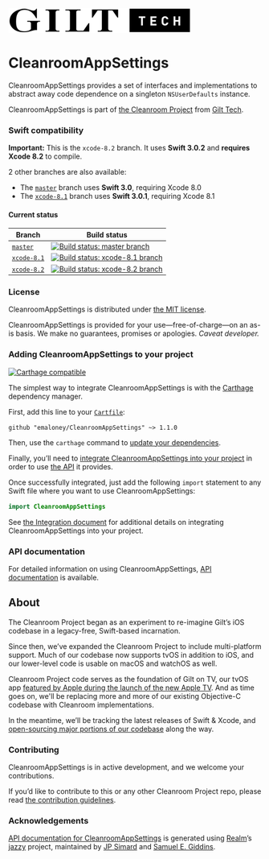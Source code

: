 ![Gilt Tech logo](https://raw.githubusercontent.com/gilt/Cleanroom/xcode-8.2/Assets/gilt-tech-logo.png)

# CleanroomAppSettings

CleanroomAppSettings provides a set of interfaces and implementations to abstract away code dependence on a singleton `NSUserDefaults` instance.

CleanroomAppSettings is part of [the Cleanroom Project](https://github.com/gilt/Cleanroom) from [Gilt Tech](http://tech.gilt.com).


### Swift compatibility

**Important:** This is the `xcode-8.2` branch. It uses **Swift 3.0.2** and **requires Xcode 8.2** to compile.

2 other branches are also available:

- The [`master`](https://github.com/emaloney/CleanroomAppSettings) branch uses **Swift 3.0**, requiring Xcode 8.0
- The [`xcode-8.1`](https://github.com/emaloney/CleanroomAppSettings/tree/xcode-8.1) branch uses **Swift 3.0.1**, requiring Xcode 8.1


#### Current status

Branch|Build status
--------|------------------------
[`master`](https://github.com/emaloney/CleanroomAppSettings)|[![Build status: master branch](https://travis-ci.org/emaloney/CleanroomAppSettings.svg?branch=master)](https://travis-ci.org/emaloney/CleanroomAppSettings)
[`xcode-8.1`](https://github.com/emaloney/CleanroomAppSettings/tree/xcode-8.1)|[![Build status: xcode-8.1 branch](https://travis-ci.org/emaloney/CleanroomAppSettings.svg?branch=xcode-8.1)](https://travis-ci.org/emaloney/CleanroomAppSettings)
[`xcode-8.2`](https://github.com/emaloney/CleanroomAppSettings/tree/xcode-8.2)|[![Build status: xcode-8.2 branch](https://travis-ci.org/emaloney/CleanroomAppSettings.svg?branch=xcode-8.2)](https://travis-ci.org/emaloney/CleanroomAppSettings)

### License

CleanroomAppSettings is distributed under [the MIT license](https://github.com/emaloney/CleanroomAppSettings/blob/xcode-8.2/LICENSE).

CleanroomAppSettings is provided for your use—free-of-charge—on an as-is basis. We make no guarantees, promises or apologies. *Caveat developer.*


### Adding CleanroomAppSettings to your project

[![Carthage compatible](https://img.shields.io/badge/Carthage-compatible-4BC51D.svg?style=flat)](https://github.com/Carthage/Carthage)

The simplest way to integrate CleanroomAppSettings is with the [Carthage](https://github.com/Carthage/Carthage) dependency manager.

First, add this line to your [`Cartfile`](https://github.com/Carthage/Carthage/blob/master/Documentation/Artifacts.md#cartfile):

```
github "emaloney/CleanroomAppSettings" ~> 1.1.0
```

Then, use the `carthage` command to [update your dependencies](https://github.com/Carthage/Carthage#upgrading-frameworks).

Finally, you’ll need to [integrate CleanroomAppSettings into your project](https://github.com/emaloney/CleanroomAppSettings/blob/xcode-8.2/INTEGRATION.md) in order to use [the API](https://rawgit.com/emaloney/CleanroomAppSettings/xcode-8.2/Documentation/API/index.html) it provides.

Once successfully integrated, just add the following `import` statement to any Swift file where you want to use CleanroomAppSettings:

```swift
import CleanroomAppSettings
```

See [the Integration document](https://github.com/emaloney/CleanroomAppSettings/blob/xcode-8.2/INTEGRATION.md) for additional details on integrating CleanroomAppSettings into your project.


### API documentation

For detailed information on using CleanroomAppSettings, [API documentation](https://rawgit.com/emaloney/CleanroomAppSettings/xcode-8.2/Documentation/API/index.html) is available.


## About

The Cleanroom Project began as an experiment to re-imagine Gilt’s iOS codebase in a legacy-free, Swift-based incarnation.

Since then, we’ve expanded the Cleanroom Project to include multi-platform support. Much of our codebase now supports tvOS in addition to iOS, and our lower-level code is usable on macOS and watchOS as well.

Cleanroom Project code serves as the foundation of Gilt on TV, our tvOS app [featured by Apple during the launch of the new Apple TV](http://www.apple.com/apple-events/september-2015/). And as time goes on, we'll be replacing more and more of our existing Objective-C codebase with Cleanroom implementations.

In the meantime, we’ll be tracking the latest releases of Swift & Xcode, and [open-sourcing major portions of our codebase](https://github.com/gilt/Cleanroom#open-source-by-default) along the way.


### Contributing

CleanroomAppSettings is in active development, and we welcome your contributions.

If you’d like to contribute to this or any other Cleanroom Project repo, please read [the contribution guidelines](https://github.com/gilt/Cleanroom#contributing-to-the-cleanroom-project).


### Acknowledgements

[API documentation for CleanroomAppSettings](https://rawgit.com/emaloney/CleanroomAppSettings/xcode-8.2/Documentation/API/index.html) is generated using [Realm](http://realm.io)’s [jazzy](https://github.com/realm/jazzy/) project, maintained by [JP Simard](https://github.com/jpsim) and [Samuel E. Giddins](https://github.com/segiddins).

